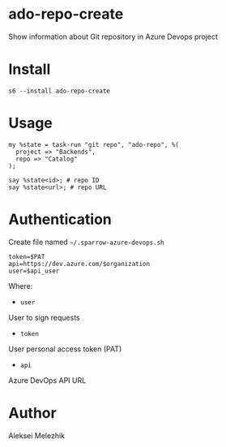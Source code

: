 # ado-repo-create

Show information about Git repository in Azure Devops project

# Install

    s6 --install ado-repo-create

# Usage

    my %state = task-run "git repo", "ado-repo", %(
      project => "Backends",
      repo => "Catalog"
    );

    say %state<id>; # repo ID
    say %state<url>; # repo URL

# Authentication

Create file named `~/.sparrow-azure-devops.sh`

```
token=$PAT
api=https://dev.azure.com/$organization
user=$api_user
```

Where:

* `user`

User to sign requests

* `token`

User personal access token (PAT)

* `api`

Azure DevOps API URL


# Author

Aleksei Melezhik


